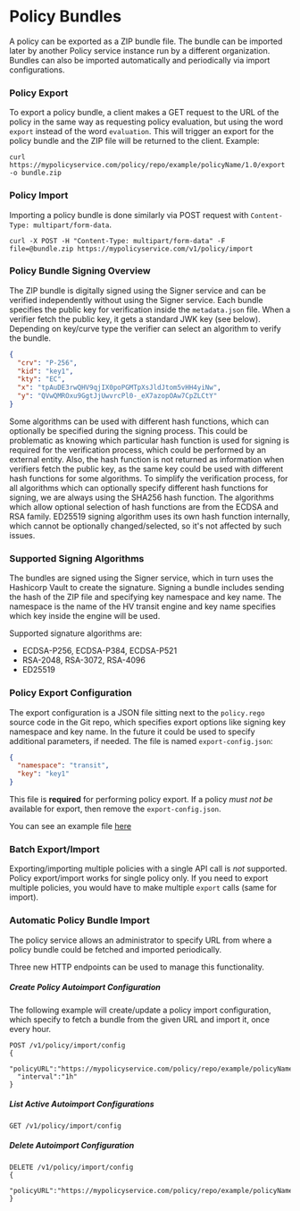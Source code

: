 # Policy Bundles

A policy can be exported as a ZIP bundle file. The bundle can be imported later by
another Policy service instance run by a different organization. Bundles can also 
be imported automatically and periodically via import configurations.

### Policy Export

To export a policy bundle, a client makes a GET request to the URL of the policy
in the same way as requesting policy evaluation, but using the word `export` instead of 
the word `evaluation`. This will trigger an export for the policy bundle and 
the ZIP file will be returned to the client. Example:
```shell
curl https://mypolicyservice.com/policy/repo/example/policyName/1.0/export -o bundle.zip
```

### Policy Import

Importing a policy bundle is done similarly via POST request with `Content-Type: multipart/form-data`.
```shell
curl -X POST -H "Content-Type: multipart/form-data" -F file=@bundle.zip https://mypolicyservice.com/v1/policy/import
```

### Policy Bundle Signing Overview

The ZIP bundle is digitally signed using the Signer service and can be verified 
independently without using the Signer service. Each bundle specifies the public
key for verification inside the `metadata.json` file. When a verifier fetch the 
public key, it gets a standard JWK key (see below). Depending on key/curve type
the verifier can select an algorithm to verify the bundle.
```json
{
  "crv": "P-256",
  "kid": "key1",
  "kty": "EC",
  "x": "tpAuDE3rwQHV9qjIX0poPGMTpXsJldJtom5vHH4yiNw",
  "y": "QVwQMROxu9GgtJjUwvrcPl0-_eX7azopOAw7CpZLCtY"
}
```

Some algorithms can be used with different hash functions, which can optionally
be specified during the signing process. This could be problematic as knowing which
particular hash function is used for signing is required for the verification process,
which could be performed by an external entity. Also, the hash function is not returned 
as information when verifiers fetch the public key, as the same key could be used with 
different hash functions for some algorithms. To simplify the verification process, 
for all algorithms which can optionally specify different hash functions for signing, 
we are always using the SHA256 hash function. The algorithms which allow optional selection
of hash functions are from the ECDSA and RSA family. ED25519 signing algorithm uses its 
own hash function internally, which cannot be optionally changed/selected, so it's not
affected by such issues.

### Supported Signing Algorithms

The bundles are signed using the Signer service, which in turn uses the Hashicorp Vault
to create the signature. Signing a bundle includes sending the hash of the ZIP file
and specifying key namespace and key name. The namespace is the name of the HV transit
engine and key name specifies which key inside the engine will be used.

Supported signature algorithms are:
* ECDSA-P256, ECDSA-P384, ECDSA-P521
* RSA-2048, RSA-3072, RSA-4096
* ED25519

### Policy Export Configuration

The export configuration is a JSON file sitting next to the `policy.rego` source code
in the Git repo, which specifies export options like signing key namespace and key
name. In the future it could be used to specify additional parameters, if needed.
The file is named `export-config.json`:
```export-config.json
{
  "namespace": "transit",
  "key": "key1"
}
```

This file is **required** for performing policy export. If a policy *must not be* available
for export, then remove the `export-config.json`.

You can see an example file [here](https://gitlab.eclipse.org/eclipse/xfsc/tsa/policies/-/tree/main/example/examplePolicy/1.4)

### Batch Export/Import

Exporting/importing multiple policies with a single API call is *not* supported. 
Policy export/import works for single policy only. If you need to export multiple
policies, you would have to make multiple `export` calls (same for import).

### Automatic Policy Bundle Import

The policy service allows an administrator to specify URL from where a policy
bundle could be fetched and imported periodically. 

Three new HTTP endpoints can be used to manage this functionality.

##### Create Policy Autoimport Configuration

The following example will create/update a policy import configuration,
which specify to fetch a bundle from the given URL and import it, 
once every hour.
```
POST /v1/policy/import/config
{
  "policyURL":"https://mypolicyservice.com/policy/repo/example/policyName/1.0/export",
  "interval":"1h"
}
```

##### List Active Autoimport Configurations
```
GET /v1/policy/import/config
```

##### Delete Autoimport Configuration
```
DELETE /v1/policy/import/config
{
  "policyURL":"https://mypolicyservice.com/policy/repo/example/policyName/1.0/export",
}
```
